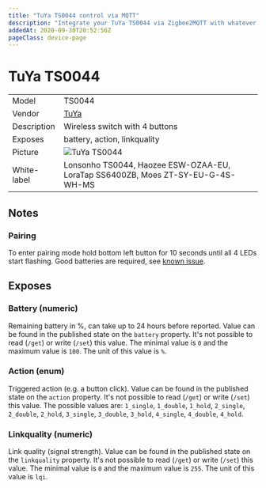 ```yaml
---
title: "TuYa TS0044 control via MQTT"
description: "Integrate your TuYa TS0044 via Zigbee2MQTT with whatever smart home infrastructure you are using without the vendor's bridge or gateway."
addedAt: 2020-09-30T20:52:56Z
pageClass: device-page
---
```


<!-- !!!! -->
<!-- ATTENTION: This file is auto-generated through docgen! -->
<!-- You can only edit the "Notes"-Section between the two comment lines "Notes BEGIN" and "Notes END". -->
<!-- Do not use h1 or h2 heading within "## Notes"-Section. -->
<!-- !!!! -->

# TuYa TS0044

|     |     |
|-----|-----|
| Model | TS0044  |
| Vendor  | [TuYa](/supported-devices/#v=TuYa)  |
| Description | Wireless switch with 4 buttons |
| Exposes | battery, action, linkquality |
| Picture | ![TuYa TS0044](https://www.zigbee2mqtt.io/images/devices/TS0044.png) |
| White-label | Lonsonho TS0044, Haozee ESW-OZAA-EU, LoraTap SS6400ZB, Moes ZT-SY-EU-G-4S-WH-MS |


<!-- Notes BEGIN: You can edit here. Add "## Notes" headline if not already present. -->
## Notes


### Pairing
To enter pairing mode hold bottom left button for 10 seconds until all 4 LEDs start flashing. Good batteries are required, see [known issue](https://github.com/Koenkk/zigbee2mqtt/issues/15749).
<!-- Notes END: Do not edit below this line -->




## Exposes

### Battery (numeric)
Remaining battery in %, can take up to 24 hours before reported.
Value can be found in the published state on the `battery` property.
It's not possible to read (`/get`) or write (`/set`) this value.
The minimal value is `0` and the maximum value is `100`.
The unit of this value is `%`.

### Action (enum)
Triggered action (e.g. a button click).
Value can be found in the published state on the `action` property.
It's not possible to read (`/get`) or write (`/set`) this value.
The possible values are: `1_single`, `1_double`, `1_hold`, `2_single`, `2_double`, `2_hold`, `3_single`, `3_double`, `3_hold`, `4_single`, `4_double`, `4_hold`.

### Linkquality (numeric)
Link quality (signal strength).
Value can be found in the published state on the `linkquality` property.
It's not possible to read (`/get`) or write (`/set`) this value.
The minimal value is `0` and the maximum value is `255`.
The unit of this value is `lqi`.

